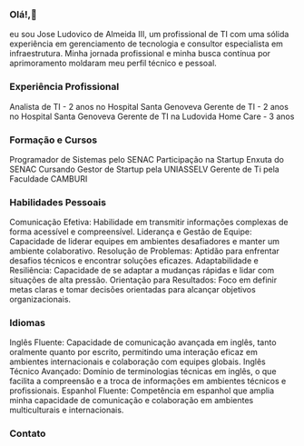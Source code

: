 ### Olá!,👋

eu sou Jose Ludovico de Almeida III, um profissional de TI com uma sólida experiência em gerenciamento de tecnologia e consultor especialista em infraestrutura.
Minha jornada profissional e minha busca contínua por aprimoramento moldaram meu perfil técnico e pessoal.

### Experiência Profissional
Analista de TI - 2 anos no Hospital Santa Genoveva
Gerente de TI - 2 anos no Hospital Santa Genoveva
Gerente de TI na Ludovida Home Care - 3 anos

### Formação e Cursos
Programador de Sistemas pelo SENAC
Participação na Startup Enxuta do SENAC
Cursando Gestor de Startup pela UNIASSELV
Gerente de Ti pela Faculdade CAMBURI

### Habilidades Pessoais
Comunicação Efetiva: Habilidade em transmitir informações complexas de forma acessível e compreensível.
Liderança e Gestão de Equipe: Capacidade de liderar equipes em ambientes desafiadores e manter um ambiente colaborativo.
Resolução de Problemas: Aptidão para enfrentar desafios técnicos e encontrar soluções eficazes.
Adaptabilidade e Resiliência: Capacidade de se adaptar a mudanças rápidas e lidar com situações de alta pressão.
Orientação para Resultados: Foco em definir metas claras e tomar decisões orientadas para alcançar objetivos organizacionais.

### Idiomas
Inglês Fluente: Capacidade de comunicação avançada em inglês, tanto oralmente quanto por escrito, permitindo uma interação eficaz em ambientes internacionais e colaboração com equipes globais.
Inglês Técnico Avançado: Domínio de terminologias técnicas em inglês, o que facilita a compreensão e a troca de informações em ambientes técnicos e profissionais.
Espanhol Fluente: Competência em espanhol que amplia minha capacidade de comunicação e colaboração em ambientes multiculturais e internacionais.

### Contato
